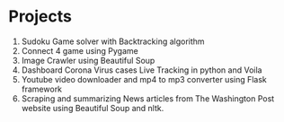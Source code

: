 # Projects

1) Sudoku Game solver with Backtracking algorithm
2) Connect 4 game using Pygame 
3) Image Crawler using Beautiful Soup  
4) Dashboard Corona Virus cases Live Tracking in python and Voila 
5) Youtube video downloader and mp4 to mp3 converter using Flask framework
6) Scraping and summarizing News articles from The Washington Post website using Beautiful Soup and nltk. 
